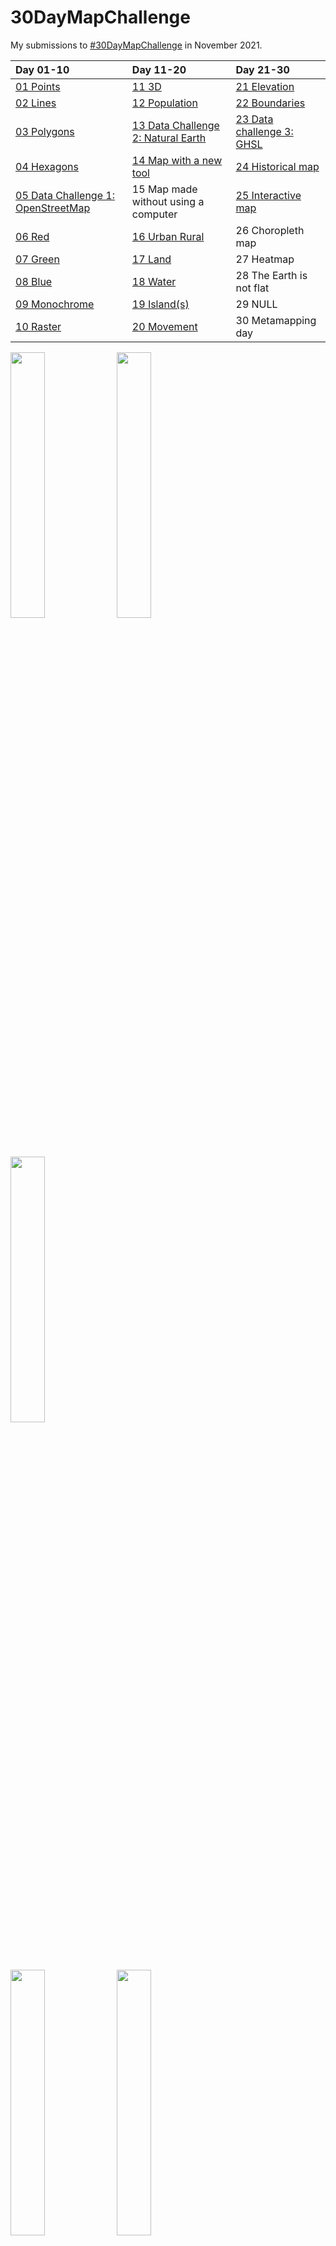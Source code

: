 # 30DayMapChallenge

My submissions to [#30DayMapChallenge](https://github.com/tjukanovt/30DayMapChallenge) in November 2021. 

| Day 01-10 | Day 11-20 | Day 21-30 |
| :--- | :--- | :--- |
| [01 Points](https://github.com/leeolney3/30DayMapChallenge/tree/main/01_points) | [11 3D](https://github.com/leeolney3/30DayMapChallenge/tree/main/11_3D) | [21 Elevation](https://github.com/leeolney3/30DayMapChallenge/tree/main/21_elevation) |
| [02 Lines](https://github.com/leeolney3/30DayMapChallenge/tree/main/02_lines) | [12 Population](https://github.com/leeolney3/30DayMapChallenge/tree/main/12_population) | [22 Boundaries](https://github.com/leeolney3/30DayMapChallenge/tree/main/22_boundaries) |
| [03 Polygons](https://github.com/leeolney3/30DayMapChallenge/tree/main/03_polygons) | [13 Data Challenge 2: Natural Earth](https://github.com/leeolney3/30DayMapChallenge/tree/main/13_ne) | [23 Data challenge 3: GHSL](https://github.com/leeolney3/30DayMapChallenge/tree/main/23_ghsl) | 
| [04 Hexagons](https://github.com/leeolney3/30DayMapChallenge/tree/main/04_hexagons) | [14 Map with a new tool](https://github.com/leeolney3/30DayMapChallenge/tree/main/14_new_tool) | [24 Historical map](https://github.com/leeolney3/30DayMapChallenge/tree/main/24_historical) |
| [05 Data Challenge 1: OpenStreetMap](https://github.com/leeolney3/30DayMapChallenge/tree/main/05_OSM) | 15 Map made without using a computer | [25 Interactive map](https://github.com/leeolney3/30DayMapChallenge/tree/main/25_interactive) |
| [06 Red](https://github.com/leeolney3/30DayMapChallenge/tree/main/06_red) | [16 Urban Rural](https://github.com/leeolney3/30DayMapChallenge/tree/main/16_urban_rural) | 26 Choropleth map |
| [07 Green](https://github.com/leeolney3/30DayMapChallenge/tree/main/07_green) | [17 Land](https://github.com/leeolney3/30DayMapChallenge/tree/main/17_land) | 27 Heatmap |
| [08 Blue](https://github.com/leeolney3/30DayMapChallenge/tree/main/08_blue) | [18 Water](https://github.com/leeolney3/30DayMapChallenge/tree/main/18_water) | 28 The Earth is not flat |
| [09 Monochrome](https://github.com/leeolney3/30DayMapChallenge/tree/main/09_monochrome) | [19 Island(s)](https://github.com/leeolney3/30DayMapChallenge/tree/main/19_islands) | 29 NULL |
| [10 Raster](https://github.com/leeolney3/30DayMapChallenge/tree/main/10_raster) | [20 Movement](https://github.com/leeolney3/30DayMapChallenge/tree/main/20_movement) | 30 Metamapping day |

<img src="https://github.com/leeolney3/30DayMapChallenge/blob/main/01_points/01_points.png" width="33%"></img> <img src="https://github.com/leeolney3/30DayMapChallenge/blob/main/02_lines/02_lines.png" width="33%"></img> <img src="https://github.com/leeolney3/30DayMapChallenge/blob/main/03_polygons/03_polygons.png" width="33%"></img>

<img src="https://github.com/leeolney3/30DayMapChallenge/blob/main/04_hexagons/04_hexagons.png" width="33%"></img> <img src="https://github.com/leeolney3/30DayMapChallenge/blob/main/05_OSM/05_OSM.png" width="33%"></img> <img src="https://github.com/leeolney3/30DayMapChallenge/blob/main/06_red/06_red.png" width="33%"></img>

<img src="https://github.com/leeolney3/30DayMapChallenge/blob/main/07_green/07_green_1.png" width="33%"></img> <img src="https://github.com/leeolney3/30DayMapChallenge/blob/main/08_blue/08_blue.png" width="33%"></img> <img src="https://github.com/leeolney3/30DayMapChallenge/blob/main/09_monochrome/09_monochrome.png" width="33%"></img>

<img src="https://github.com/leeolney3/30DayMapChallenge/blob/main/10_raster/10_raster.png" width="33%"></img> <img src="https://github.com/leeolney3/30DayMapChallenge/blob/main/11_3D/11_3D.png" width="33%"></img> <img src="https://github.com/leeolney3/30DayMapChallenge/blob/main/12_population/population.png" width="33%"></img>

<img src="https://github.com/leeolney3/30DayMapChallenge/blob/main/13_ne/13_ne.png" width="33%"></img> <img src="https://github.com/leeolney3/30DayMapChallenge/blob/main/14_new_tool/14_tool_cropped.png" width="33%"></img>

<img src="https://github.com/leeolney3/30DayMapChallenge/blob/main/16_urban_rural/16_urban.png" width="33%"></img> <img src="https://github.com/leeolney3/30DayMapChallenge/blob/main/17_land/17_land.png" width="33%"></img> <img src="https://github.com/leeolney3/30DayMapChallenge/blob/main/18_water/18_water.png" width="33%"></img>

<img src="https://github.com/leeolney3/30DayMapChallenge/blob/main/19_islands/19_islands.png" width="33%"></img> <img src="https://github.com/leeolney3/30DayMapChallenge/blob/main/20_movement/20_movement.png" width="33%"></img> <img src="https://github.com/leeolney3/30DayMapChallenge/blob/main/21_elevation/21_elevation.png" width="33%"></img>

<img src="https://github.com/leeolney3/30DayMapChallenge/blob/main/22_boundaries/22_boundaries_p1.png" width="33%"></img> <img src="https://github.com/leeolney3/30DayMapChallenge/blob/main/23_ghsl/23_ghsl_p1.png" width="33%"></img> <img src="https://github.com/leeolney3/30DayMapChallenge/blob/main/23_ghsl/23_ghsl_p2.png" width="33%"></img> 

<img src="https://github.com/leeolney3/30DayMapChallenge/blob/main/24_historical/24_historical.png" width="33%"></img> <img src="https://github.com/leeolney3/30DayMapChallenge/blob/main/25_interactive/screenshots/25_interactive_sc1.png" width="33%"></img>
